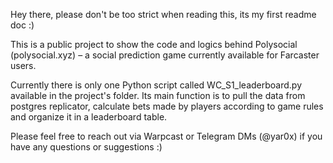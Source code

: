 Hey there, please don't be too strict when reading this, its my first readme doc :)

This is a public project to show the code and logics behind Polysocial (polysocial.xyz) – a social prediction game currently available for Farcaster users.

Currently there is only one Python script called WC_S1_leaderboard.py available in the project's folder. Its main function is to pull the data from postgres replicator, calculate bets made by players according to game rules and organize it in a leaderboard table.

Please feel free to reach out via Warpcast or Telegram DMs (@yar0x) if you have any questions or suggestions :)
